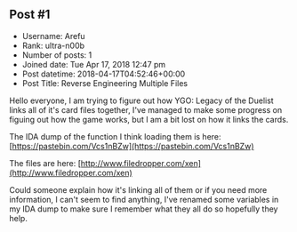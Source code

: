 ## Post #1
- Username: Arefu
- Rank: ultra-n00b
- Number of posts: 1
- Joined date: Tue Apr 17, 2018 12:47 pm
- Post datetime: 2018-04-17T04:52:46+00:00
- Post Title: Reverse Engineering Multiple Files

Hello everyone, I am trying to figure out how YGO: Legacy of the Duelist links all of it's card files together, I've managed to make some progress on figuing out how the game works, but I am a bit lost on how it links the cards.

The IDA dump of the function I think loading them is here: [https://pastebin.com/Vcs1nBZw](https://pastebin.com/Vcs1nBZw)

The files are here: [http://www.filedropper.com/xen](http://www.filedropper.com/xen)

Could someone explain how it's linking all of them or if you need more information, I can't seem to find anything, I've renamed some variables in my IDA dump to make sure I remember what they all do so hopefully they help.
